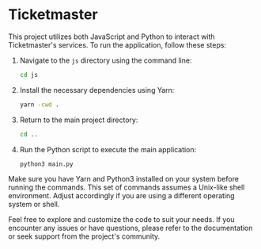 # Ticketmaster

This project utilizes both JavaScript and Python to interact with Ticketmaster's services. To run the application, follow these steps:

1. Navigate to the `js` directory using the command line:
    ```bash
    cd js
    ```

2. Install the necessary dependencies using Yarn:
    ```bash
    yarn -cwd .
    ```

3. Return to the main project directory:
    ```bash
    cd ..
    ```

4. Run the Python script to execute the main application:
    ```bash
    python3 main.py
    ```

Make sure you have Yarn and Python3 installed on your system before running the commands. This set of commands assumes a Unix-like shell environment. Adjust accordingly if you are using a different operating system or shell.

Feel free to explore and customize the code to suit your needs. If you encounter any issues or have questions, please refer to the documentation or seek support from the project's community.